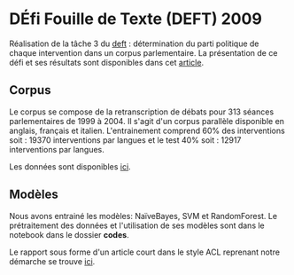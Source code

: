 # DÉfi Fouille de Texte (DEFT) 2009 

Réalisation de la tâche 3 du [deft](https://deft.lisn.upsaclay.fr/2009/) : détermination du parti politique de chaque intervention dans un corpus parlementaire.
La présentation de ce défi et ses résultats sont disponibles dans cet [article](https://deft.lisn.upsaclay.fr/actes/2009/pdf/0_grouin.pdf). 

## Corpus 

Le corpus se compose de la retranscription de débats pour 313 séances parlementaires de 1999 à 2004. 
Il s'agit d'un corpus parallèle disponible en anglais, français et italien.
L'entrainement comprend 60% des interventions soit : 19370 interventions par langues et le test 40% soit : 12917 interventions par langues.

Les données sont disponibles [ici](https://deft.lisn.upsaclay.fr/). 

## Modèles

Nous avons entrainé les modèles: NaïveBayes, SVM et RandomForest.
Le prétraitement des données et l'utilisation de ses modèles sont dans le notebook dans le dossier **codes**. 

Le rapport sous forme d'un article court dans le style ACL reprenant notre démarche se trouve [ici](https://github.com/jmasSN/deft_2009/blob/main/Rapport.pdf). 


